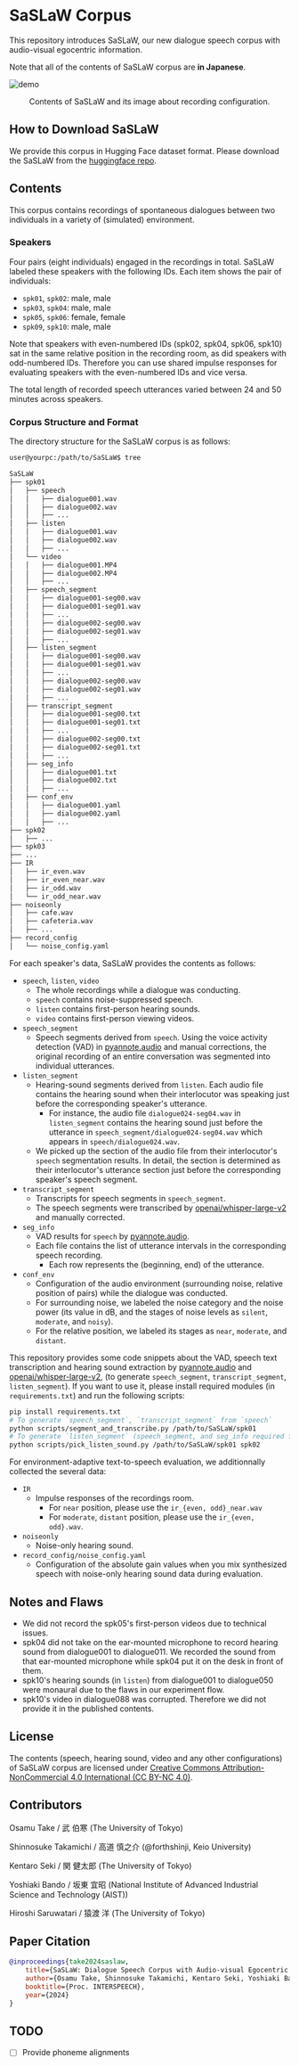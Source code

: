 # SaSLaW Corpus

This repository introduces SaSLaW, our new dialogue speech corpus with audio-visual egocentric information.

Note that all of the contents of SaSLaW corpus are **in Japanese**.

![demo](fig/saslaw-recording-demo.gif)
<div style="text-align: center;">
    Contents of SaSLaW and its image about recording configuration.
</div>

<!-- The corpus name is the abbreviation of "**S**o, what **a**re you **S**peaking, **L**istening, **a**nd **W**atching?" -->

## How to Download SaSLaW

We provide this corpus in Hugging Face dataset format. Please download the SaSLaW from the [huggingface repo](https://huggingface.co/datasets/sarulab-speech/SaSLaW).

## Contents

This corpus contains recordings of spontaneous dialogues between two individuals in a variety of (simulated) environment.

### Speakers

Four pairs (eight individuals) engaged in the recordings in total. SaSLaW labeled these speakers with the following IDs. Each item shows the pair of individuals:

- `spk01`, `spk02`: male, male
- `spk03`, `spk04`: male, male
- `spk05`, `spk06`: female, female
- `spk09`, `spk10`: male, male

Note that speakers with even-numbered IDs (spk02, spk04, spk06, spk10) sat in the same relative position in the recording room, as did speakers with odd-numbered IDs. Therefore you can use shared impulse responses for evaluating speakers with the even-numbered IDs and vice versa.

The total length of recorded speech utterances varied between 24 and 50 minutes across speakers.

### Corpus Structure and Format

The directory structure for the SaSLaW corpus is as follows:

```bash
user@yourpc:/path/to/SaSLaW$ tree

SaSLaW
├── spk01
│   ├── speech
│   │   ├── dialogue001.wav
│   │   ├── dialogue002.wav
│   │   ├── ...
│   ├── listen
│   │   ├── dialogue001.wav
│   │   ├── dialogue002.wav
│   │   ├── ...
│   └── video
│   │   ├── dialogue001.MP4
│   │   ├── dialogue002.MP4
│   │   ├── ...
│   ├── speech_segment
│   │   ├── dialogue001-seg00.wav
│   │   ├── dialogue001-seg01.wav
│   │   ├── ...
│   │   ├── dialogue002-seg00.wav
│   │   ├── dialogue002-seg01.wav
│   │   ├── ...
│   ├── listen_segment
│   │   ├── dialogue001-seg00.wav
│   │   ├── dialogue001-seg01.wav
│   │   ├── ...
│   │   ├── dialogue002-seg00.wav
│   │   ├── dialogue002-seg01.wav
│   │   ├── ...
│   ├── transcript_segment
│   │   ├── dialogue001-seg00.txt
│   │   ├── dialogue001-seg01.txt
│   │   ├── ...
│   │   ├── dialogue002-seg00.txt
│   │   ├── dialogue002-seg01.txt
│   │   ├── ...
│   ├── seg_info
│   │   ├── dialogue001.txt
│   │   ├── dialogue002.txt
│   │   ├── ...
│   ├── conf_env
│   │   ├── dialogue001.yaml
│   │   ├── dialogue002.yaml
│   │   ├── ...
├── spk02
│   ├── ...
├── spk03
├── ...
├── IR
│   ├── ir_even.wav
│   ├── ir_even_near.wav
│   ├── ir_odd.wav
│   └── ir_odd_near.wav
├── noiseonly
│   ├── cafe.wav
│   ├── cafeteria.wav
│   ├── ...
├── record_config
│   └── noise_config.yaml
```

For each speaker's data, SaSLaW provides the contents as follows:

- `speech`, `listen`, `video`
  - The whole recordings while a dialogue was conducting.
  - `speech` contains noise-suppressed speech.
  - `listen` contains first-person hearing sounds.
  - `video` contains first-person viewing videos.
- `speech_segment`
  - Speech segments derived from `speech`. Using the voice activity detection (VAD) in [pyannote.audio](https://github.com/pyannote/pyannote-audio) and manual corrections, the original recording of an entire conversation was segmented into individual utterances.
- `listen_segment`
  - Hearing-sound segments derived from `listen`. Each audio file contains the hearing sound when their interlocutor was speaking just before the corresponding speaker's utterance.
    - For instance, the audio file `dialogue024-seg04.wav` in `listen_segment` contains the hearing sound just before the utterance in `speech_segment/dialogue024-seg04.wav` which appears in `speech/dialogue024.wav`.
  - We picked up the section of the audio file from their interlocutor's `speech` segmentation results. In detail, the section is determined as their interlocutor's utterance section just before the corresponding speaker's speech segment.
- `transcript_segment`
  - Transcripts for speech segments in `speech_segment`.
  - The speech segments were transcribed by [openai/whisper-large-v2](https://huggingface.co/openai/whisper-large-v2) and manually corrected.
- `seg_info`
  - VAD results for `speech` by [pyannote.audio](https://github.com/pyannote/pyannote-audio).
  - Each file contains the list of utterance intervals in the corresponding speech recording.
    - Each row represents the (beginning, end) of the utterance.
- `conf_env`
  - Configuration of the audio environment (surrounding noise, relative position of pairs) while the dialogue was conducted.
  - For surrounding noise, we labeled the noise category and the noise power (its value in dB, and the stages of noise levels as `silent`, `moderate`, and `noisy`).
  - For the relative position, we labeled its stages as `near`, `moderate`, and `distant`.

This repository provides some code snippets about the VAD, speech text transcription and hearing sound extraction by [pyannote.audio](https://github.com/pyannote/pyannote-audio) and [openai/whisper-large-v2](https://huggingface.co/openai/whisper-large-v2), (to generate `speech_segment`, `transcript_segment`, `listen_segment`). If you want to use it, please install required modules (in `requirements.txt`) and run the following scripts:

```bash
pip install requirements.txt
# To generate `speech_segment`, `transcript_segment` from `speech`
python scripts/segment_and_transcribe.py /path/to/SaSLaW/spk01
# To generate `listen_segment` (speech_segment, and seg_info required for both of the speaker pair)
python scripts/pick_listen_sound.py /path/to/SaSLaW/spk01 spk02
```

For environment-adaptive text-to-speech evaluation, we additionnally collected the several data:

- `IR`
  - Impulse responses of the recordings room.
    - For `near` position, please use the `ir_{even, odd}_near.wav`
    - For `moderate`, `distant` position, please use the `ir_{even, odd}.wav`.
- `noiseonly`
  - Noise-only hearing sound.
- `record_config/noise_config.yaml`
  - Configuration of the absolute gain values when you mix synthesized speech with noise-only hearing sound data during evaluation.

## Notes and Flaws

- We did not record the spk05's first-person videos due to technical issues.
- spk04 did not take on the ear-mounted microphone to record hearing sound from dialogue001 to dialogue011. We recorded the sound from that ear-mounted microphone while spk04 put it on the desk in front of them.
- spk10's hearing sounds (in `listen`) from dialogue001 to dialogue050 were monaural due to the flaws in our experiment flow.
- spk10's video in dialogue088 was corrupted. Therefore we did not provide it in the published contents.

## License

The contents (speech, hearing sound, video and any other configurations) of SaSLaW corpus are licensed under [Creative Commons Attribution-NonCommercial 4.0 International (CC BY-NC 4.0)](https://creativecommons.org/licenses/by-nc/4.0/).

## Contributors

Osamu Take / 武 伯寒 (The University of Tokyo)

Shinnosuke Takamichi / 高道 慎之介 (@forthshinji, Keio University)

Kentaro Seki / 関 健太郎 (The University of Tokyo)

Yoshiaki Bando / 坂東 宜昭  (National Institute of Advanced Industrial Science and Technology (AIST))

Hiroshi Saruwatari / 猿渡 洋 (The University of Tokyo)

## Paper Citation

```bibtex
@inproceedings{take2024saslaw,
    title={SaSLaW: Dialogue Speech Corpus with Audio-visual Egocentric Information Toward Environment-adaptive Dialogue Speech Synthesis},
    author={Osamu Take, Shinnosuke Takamichi, Kentaro Seki, Yoshiaki Bando, Hiroshi Saruwatari},
    booktitle={Proc. INTERSPEECH},
    year={2024}
}
```

## TODO

- [ ] Provide phoneme alignments
